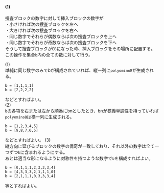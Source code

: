 #### (1)
捜査ブロックの数字に対して挿入ブロックの数字が  
・小さければ次の捜査ブロックを左へ  
・大きければ次の捜査ブロックを右へ  
・同じ数字でそれらが偶数ならば次の捜査ブロックを上へ  
・同じ数字でそれらが奇数ならば次の捜査ブロックを下へ  
そうして捜査ブロックが`EB`になった時、挿入ブロックをその場所に配置する。  
この操作を集合`b`内の全ての数に対して行う。  
  
(1)  
単純に同じ数字のみでbが構成されていれば、縦一列に`polyominoB`が生成される。  
```
b = [1,1,1,1]
b = [2,2,2,2]
```
などとすればよい。  
(2)  
`b`の各項を右または左から順番にbnとしたとき、bnが狭義単調性を持っていれば`polyominoB`は横一列に生成される。  
```
b = [1,2,3,4,5]
b = [9,8,7,6,5]
```
などとすればよい。
(3)  
縦方向に延びるブロックの数字の偶奇が一致しており、それ以外の数字は全て一つずつ`b`に含まれるようにする。  
あとは適当な形になるように対称性を持つような数字で`b`を構成すればよい。  
```
b = [0,1,1,1,2,3,3,3,4]  
b = [4,3,3,3,2,1,1,1,0]  
b = [2,1,1,1,0,3,3,3,4]  
```
等とすればよい。
